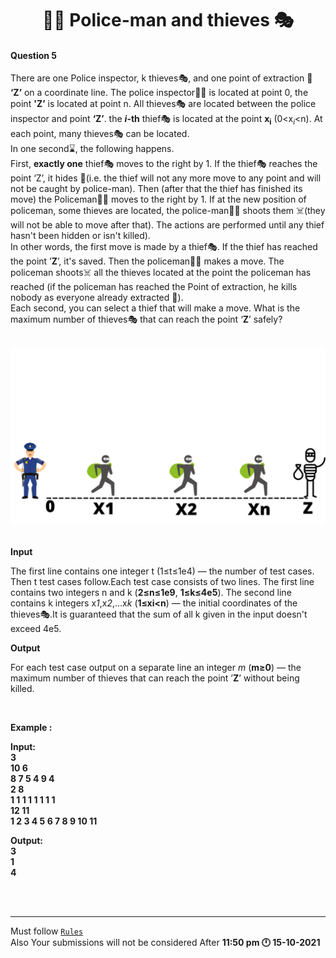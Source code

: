 <h1 align="Center">👮🏻 Police-man and thieves 🎭</h1>
<h4>Question 5</h4>

There are one Police inspector, k thieves🎭, and one point of extraction 🚁 **‘Z’** on a coordinate line. The police inspector👮🏻 is located at point 0, the point **'Z’**  is located at point n. All thieves🎭 are located between the police inspector and point **‘Z’**. the ***i*-th** thief🎭 is located at the point **x**<sub>**i**</sub> (0<x<sub>*i*</sub><n).
At each point, many thieves🎭 can be located. <br> 
In one second⌛, the following happens.<br>
First, **exactly one** thief🎭 moves to the right by 1. If the thief🎭 reaches the point ‘Z’, it hides 🚁(i.e. the thief will not any more move to any point and will not be caught by police-man). Then (after that the thief has finished its move) the Policeman👮🏻 moves to the right by 1. If at the new position of policeman, some thieves are located, the police-man👮🏻 shoots them ☠️(they will not be able to move after that). The actions are performed until any thief hasn't been hidden or isn't killed).<br>
In other words, the first move is made by a thief🎭. If the thief has reached the point ’**Z**’, it's saved. Then the policeman👮🏻 makes a move. The policeman shoots☠️ all the thieves located at the point the policeman has reached (if the policeman has reached the Point of extraction, he kills nobody as everyone already extracted 🚁).<br>
Each second, you can select a thief that will make a move. What is the maximum number of thieves🎭 that can reach the point ‘**Z**’ safely?<br>
<br>

<div style="text-align:center"><img src="Z.png" /></div>



<br>

<strong>Input</strong>

The first line contains one integer t (1≤t≤1e4) — the number of test cases. Then t test cases follow.Each test case consists of two lines. The first line contains two integers n and k (**2≤n≤1e9**, **1≤k≤4e5**). The second line contains k integers x*1*,x*2*,…x*k* (**1≤xi<n**) — 
the initial coordinates of the thieves🎭.It is guaranteed that the sum of all k given in the input doesn't exceed 4e5.


<strong>Output</strong>

For each test case output on a separate line an integer *m* (**m≥0**) — the maximum number of thieves that can reach the point ’**Z**’ without being killed.

<br>


<strong>Example :

Input:<br>
3<br>
10 6<br>
8 7 5 4 9 4<br>
2 8<br>
1 1 1 1 1 1 1 1<br>
12 11<br>
1 2 3 4 5 6 7 8 9 10 11<br>


Output:<br>
3<br>
1<br>
4<br>
<br>

</strong>



<br>

<hr>

Must follow [`Rules`](https://github.com/dscuietkuk/Commit-Ur-Code/#-rules-you-should-follow-%EF%B8%8F-)
<br>
Also Your submissions will not be considered After <strong>11:50 pm 🕛 15-10-2021 </strong>
